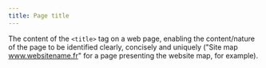 ```yaml
---
title: Page title
---
```


The content of the `<title>` tag on a web page, enabling the content/nature of the page to be identified clearly, concisely and uniquely ("Site map www.websitename.fr" for a page presenting the website map, for example).
